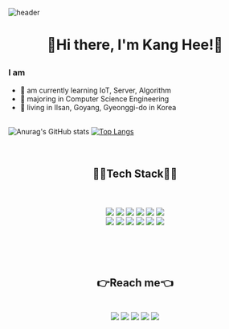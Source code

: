 ![header](https://capsule-render.vercel.app/api?type=Waving&color=AAB9FF&height=300&section=header&text=KangHee'sGit&fontSize=90)
<h1><p align="center">👋Hi there, I'm Kang Hee!👋</p></h1>

### I am
- 🌱 am currently learning IoT, Server, Algorithm
- 🥇 majoring in Computer Science Engineering
- 🚅 living in Ilsan, Goyang, Gyeonggi-do in Korea
<br><br>

![Anurag's GitHub stats](https://github-readme-stats.vercel.app/api?username=LeeKangh22&theme=tokyonight&show_icons=true) [![Top Langs](https://github-readme-stats.vercel.app/api/top-langs/?username=LeeKangh22&layout=compact)](https://github.com/anuraghazra/github-readme-stats)
<br><br><br>
<h2><p align="center">🧑‍💻Tech Stack🧑‍💻</p></h2><br><br>
<div align="center">
<img src="https://img.shields.io/badge/JAVA-007396?style=for-the-badge&logo=java&logoColor=white"> <img src="https://img.shields.io/badge/oracle-F80000?style=for-the-badge&logo=oracle&logoColor=white"> <img src="https://img.shields.io/badge/mysql-4479A1?style=for-the-badge&logo=mysql&logoColor=white"> 
<img src="https://img.shields.io/badge/mariaDB-003545?style=for-the-badge&logo=mariaDB&logoColor=white"> 
<img src="https://img.shields.io/badge/javascript-F7DF1E?style=for-the-badge&logo=javascript&logoColor=black"> 
<img src="https://img.shields.io/badge/html-E34F26?style=for-the-badge&logo=html5&logoColor=white"><br> 
<img src="https://img.shields.io/badge/css-1572B6?style=for-the-badge&logo=css3&logoColor=white"> 
<img src="https://img.shields.io/badge/github-181717?style=for-the-badge&logo=github&logoColor=white">
<img src="https://img.shields.io/badge/linux-FCC624?style=for-the-badge&logo=linux&logoColor=black">
<img src="https://img.shields.io/badge/apache tomcat-F8DC75?style=for-the-badge&logo=apachetomcat&logoColor=white">
<img src="https://img.shields.io/badge/Python-1478CD?style=for-the-badge&logo=Python&logoColor=white">
<img src="https://img.shields.io/badge/C++-9696FF?style=for-the-badge&logo=C%2B%2B&logoColor=white">
</div>
<br><br><br><br>
<h2><p align="center">👉Reach me👈</p></h2><br>
<div align="center">
<a href="https://www.instagram.com/eegaxxhxx/"><img src="https://img.shields.io/badge/Instargram-E4405F?style=flat-square&logo=Instagram&logoColor=white&link=내링크"/></a>
<a href="https://velog.io/@eegaxxhxx"><img src="https://img.shields.io/badge/Velog-82F9B7?style=flat-square&logo=Vimeo&logoColor=white&link=내링크"/></a>
<a href="https://github.com/LeeKangh22"><img src="https://img.shields.io/badge/GitHub-181717?style=flat-square&logo=GitHub&logoColor=white&link=내링크"/></a>
<a href="dlrkdgml1998@dgu.ac.kr"><img src="https://img.shields.io/badge/Gmail-EA4335?style=flat-square&logo=Gmail&logoColor=white&link=내링크"/></a>
<a href="https://www.facebook.com/profile.php?id=100003695935010"><img src="https://img.shields.io/badge/Facebook-1877F2?style=flat-square&logo=Facebook&logoColor=white&link=내링크"/></a><br><br>
</dic>

